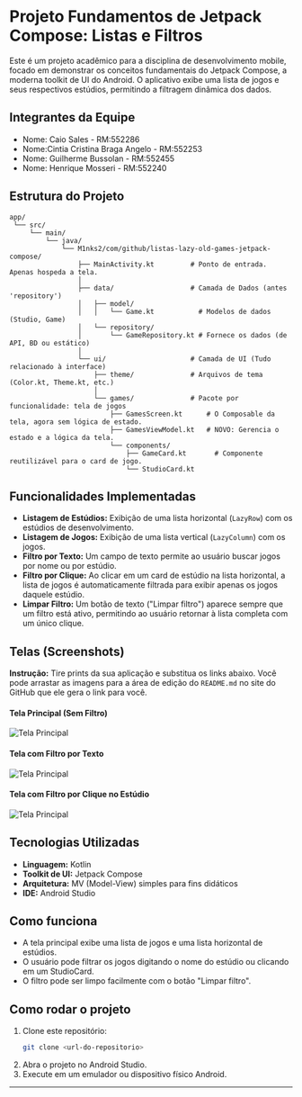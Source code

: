 # Projeto Fundamentos de Jetpack Compose: Listas e Filtros

Este é um projeto acadêmico para a disciplina de desenvolvimento mobile, focado em demonstrar os conceitos fundamentais do Jetpack Compose, a moderna toolkit de UI do Android. O aplicativo exibe uma lista de jogos e seus respectivos estúdios, permitindo a filtragem dinâmica dos dados.

## Integrantes da Equipe

- Nome: Caio Sales - RM:552286
- Nome:Cintia Cristina Braga Angelo - RM:552253
- Nome: Guilherme Bussolan - RM:552455
- Nome: Henrique Mosseri - RM:552240


##  Estrutura do Projeto
```
app/
 └── src/
     └── main/
         └── java/
             └── M1nks2/com/github/listas-lazy-old-games-jetpack-compose/
                 ├── MainActivity.kt         # Ponto de entrada. Apenas hospeda a tela.
                 │
                 ├── data/                   # Camada de Dados (antes 'repository')
                 │   ├── model/
                 │   │   └── Game.kt           # Modelos de dados (Studio, Game)
                 │   └── repository/
                 │       └── GameRepository.kt # Fornece os dados (de API, BD ou estático)
                 │
                 └── ui/                     # Camada de UI (Tudo relacionado à interface)
                     ├── theme/              # Arquivos de tema (Color.kt, Theme.kt, etc.)
                     │
                     └── games/              # Pacote por funcionalidade: tela de jogos
                         ├── GamesScreen.kt      # O Composable da tela, agora sem lógica de estado.
                         ├── GamesViewModel.kt   # NOVO: Gerencia o estado e a lógica da tela.
                         └── components/
                             ├── GameCard.kt       # Componente reutilizável para o card de jogo.
                             └── StudioCard.kt 
```

## Funcionalidades Implementadas

-   **Listagem de Estúdios:** Exibição de uma lista horizontal (`LazyRow`) com os estúdios de desenvolvimento.
-   **Listagem de Jogos:** Exibição de uma lista vertical (`LazyColumn`) com os jogos.
-   **Filtro por Texto:** Um campo de texto permite ao usuário buscar jogos por nome ou por estúdio.
-   **Filtro por Clique:** Ao clicar em um card de estúdio na lista horizontal, a lista de jogos é automaticamente filtrada para exibir apenas os jogos daquele estúdio.
-   **Limpar Filtro:** Um botão de texto ("Limpar filtro") aparece sempre que um filtro está ativo, permitindo ao usuário retornar à lista completa com um único clique.

## Telas (Screenshots)

**Instrução:** Tire prints da sua aplicação e substitua os links abaixo. Você pode arrastar as imagens para a área de edição do `README.md` no site do GitHub que ele gera o link para você.

#### Tela Principal (Sem Filtro)
![Tela Principal](screenshots/TelaPrincipal.PNG)

#### Tela com Filtro por Texto
![Tela Principal](screenshots/FiltroTexto.PNG)

#### Tela com Filtro por Clique no Estúdio
![Tela Principal](screenshots/FiltroClique.PNG)

## Tecnologias Utilizadas

-   **Linguagem:** Kotlin
-   **Toolkit de UI:** Jetpack Compose
-   **Arquitetura:** MV (Model-View) simples para fins didáticos
-   **IDE:** Android Studio

## Como funciona

- A tela principal exibe uma lista de jogos e uma lista horizontal de estúdios.
- O usuário pode filtrar os jogos digitando o nome do estúdio ou clicando em um StudioCard.
- O filtro pode ser limpo facilmente com o botão "Limpar filtro".

## Como rodar o projeto

1. Clone este repositório:
   ```sh
   git clone <url-do-repositorio>
   ```
2. Abra o projeto no Android Studio.
3. Execute em um emulador ou dispositivo físico Android.



---


